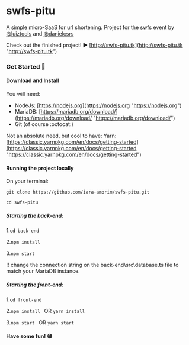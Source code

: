 # swfs-pitu
A simple micro-SaaS for url shortening.
Project for the [swfs](https://lp.luiztools.com.br/swfs-cadastro/ "swfs") event by [@luiztools](https://twitter.com/luiztools "@luiztools") and [@danielcsrs](https://twitter.com/danielcsrs "@danielcsrs")

Check out the finished project! :arrow_forward: [http://swfs-pitu.tk](http://swfs-pitu.tk "http://swfs-pitu.tk")

### Get Started :rocket:

#### Download and Install
You will need:
- NodeJs: [https://nodejs.org](https://nodejs.org "https://nodejs.org")
- MariaDB: [https://mariadb.org/download/](https://mariadb.org/download/ "https://mariadb.org/download/")
- Git (of course :octocat:)

Not an absolute need, but cool to have: Yarn: [https://classic.yarnpkg.com/en/docs/getting-started](https://classic.yarnpkg.com/en/docs/getting-started "https://classic.yarnpkg.com/en/docs/getting-started")

#### Running the project locally
On your terminal:

`git clone https://github.com/iara-amorim/swfs-pitu.git`

`cd swfs-pitu`

##### Starting the back-end:
1.`cd back-end`

2.`npm install `

3.`npm start`

:bangbang: change the connection string on the back-end\src\database.ts file to match your MariaDB instance.

##### Starting the front-end:
1.`cd front-end`

2.`npm install ` OR `yarn install `

3.`npm start ` OR `yarn start`


#### Have some fun! :grin: